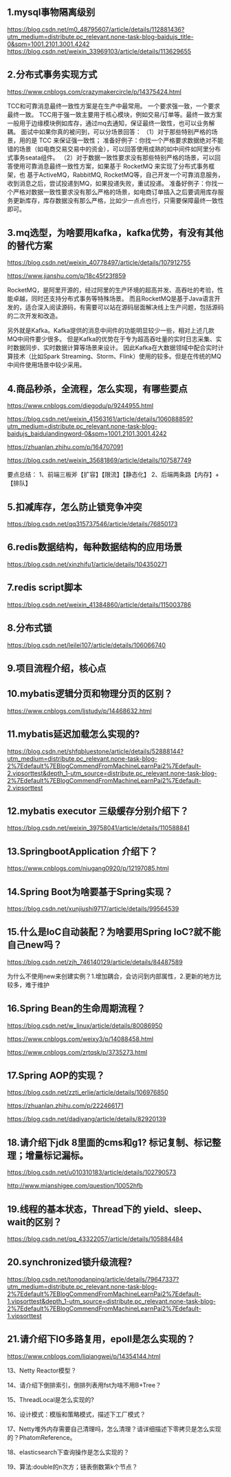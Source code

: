 ## 1.mysql事物隔离级别
https://blog.csdn.net/m0_48795607/article/details/112881436?utm_medium=distribute.pc_relevant.none-task-blog-baidujs_title-0&spm=1001.2101.3001.4242
https://blog.csdn.net/weixin_33969103/article/details/113629655

## 2.分布式事务实现方式
https://www.cnblogs.com/crazymakercircle/p/14375424.html

TCC和可靠消息最终一致性方案是在生产中最常用。
一个要求强一致，一个要求最终一致。
TCC用于强一致主要用于核心模块，例如交易/订单等。最终一致方案一般用于边缘模块例如库存，通过mq去通知，保证最终一致性，也可以业务解耦。
面试中如果你真的被问到，可以分场景回答：
（1）对于那些特别严格的场景，用的是 TCC 来保证强一致性；
准备好例子：你找一个严格要求数据绝对不能错的场景（如电商交易交易中的资金），可以回答使用成熟的如中间件如阿里分布式事务seata组件。
（2）对于数据一致性要求没有那些特别严格的场景，可以回答使用可靠消息最终一致性方案，如果基于 RocketMQ 来实现了分布式事务框架，也
基于ActiveMQ，RabbitMQ, RocketMQ等，自己开发一个可靠消息服务，收到消息之后，尝试投递到MQ，如果投递失败，重试投递。
准备好例子：你找一个严格对数据一致性要求没有那么严格的场景，如电商订单插入之后要调用库存服务更新库存，库存数据没有那么严格，比如少一点点也行，只需要保障最终一致性即可。

## 3.mq选型，为啥要用kafka，kafka优势，有没有其他的替代方案
https://blog.csdn.net/weixin_40778497/article/details/107912755

https://www.jianshu.com/p/18c45f23f859

RocketMQ，是阿里开源的，经过阿里的生产环境的超高并发、高吞吐的考验，性能卓越，同时还支持分布式事务等特殊场景。
而且RocketMQ是基于Java语言开发的，适合深入阅读源码，有需要可以站在源码层面解决线上生产问题，包括源码的二次开发和改造。

另外就是Kafka。Kafka提供的消息中间件的功能明显较少一些，相对上述几款MQ中间件要少很多。
但是Kafka的优势在于专为超高吞吐量的实时日志采集、实时数据同步、实时数据计算等场景来设计。
因此Kafka在大数据领域中配合实时计算技术（比如Spark Streaming、Storm、Flink）使用的较多。但是在传统的MQ中间件使用场景中较少采用。

## 4.商品秒杀，全流程，怎么实现，有哪些要点
https://www.cnblogs.com/diegodu/p/9244955.html

https://blog.csdn.net/weixin_41563161/article/details/106088859?utm_medium=distribute.pc_relevant.none-task-blog-baidujs_baidulandingword-0&spm=1001.2101.3001.4242

https://zhuanlan.zhihu.com/p/164707091

https://blog.csdn.net/weixin_35681869/article/details/107587749

要点总结：
1、前端三板斧【扩容】【限流】【静态化】
2、后端两条路【内存】+【排队】

## 5.扣减库存，怎么防止锁竞争冲突
https://blog.csdn.net/qq315737546/article/details/76850173

## 6.redis数据结构，每种数据结构的应用场景
https://blog.csdn.net/xinzhifu1/article/details/104350271

## 7.redis script脚本
https://blog.csdn.net/weixin_41384860/article/details/115003786

## 8.分布式锁
https://blog.csdn.net/leilei107/article/details/106066740

## 9.项目流程介绍，核心点

## 10.mybatis逻辑分页和物理分页的区别？
https://www.cnblogs.com/ljstudy/p/14468632.html

## 11.mybatis延迟加载怎么实现的?
https://blog.csdn.net/shfqbluestone/article/details/52888144?utm_medium=distribute.pc_relevant.none-task-blog-2%7Edefault%7EBlogCommendFromMachineLearnPai2%7Edefault-2.vipsorttest&depth_1-utm_source=distribute.pc_relevant.none-task-blog-2%7Edefault%7EBlogCommendFromMachineLearnPai2%7Edefault-2.vipsorttest

## 12.mybatis executor 三级缓存分别介绍下？
https://blog.csdn.net/weixin_39758041/article/details/110588841

## 13.SpringbootApplication 介绍下？
https://www.cnblogs.com/niugang0920/p/12197085.html

## 14.Spring Boot为啥要基于Spring实现？
https://blog.csdn.net/xunjiushi9717/article/details/99564539

## 15.什么是IoC自动装配？为啥要用Spring IoC?就不能自己new吗？
https://blog.csdn.net/zjh_746140129/article/details/84487589

为什么不使用new来创建实例？1.增加耦合，会访问到内部属性，2.更新的地方比较多，难于维护

## 16.Spring Bean的生命周期流程？
https://blog.csdn.net/w_linux/article/details/80086950

https://www.cnblogs.com/weixy3/p/14088458.html

https://www.cnblogs.com/zrtqsk/p/3735273.html

## 17.Spring AOP的实现？
https://blog.csdn.net/zzti_erlie/article/details/106976850

https://zhuanlan.zhihu.com/p/222466171

https://blog.csdn.net/dadiyang/article/details/82920139
    
## 18.请介绍下jdk 8里面的cms和g1? 标记复制、标记整理；增量标记漏标。
https://blog.csdn.net/u010310183/article/details/102790573

http://www.mianshigee.com/question/10052hfb

## 19.线程的基本状态，Thread下的 yield、sleep、wait的区别？
https://blog.csdn.net/qq_43322057/article/details/105884484

## 20.synchronized锁升级流程?
https://blog.csdn.net/tongdanping/article/details/79647337?utm_medium=distribute.pc_relevant.none-task-blog-2%7Edefault%7EBlogCommendFromMachineLearnPai2%7Edefault-1.vipsorttest&depth_1-utm_source=distribute.pc_relevant.none-task-blog-2%7Edefault%7EBlogCommendFromMachineLearnPai2%7Edefault-1.vipsorttest

## 21.请介绍下IO多路复用，epoll是怎么实现的？
https://www.cnblogs.com/liqiangwei/p/14354144.html

13、Netty Reactor模型？

14、请介绍下倒排索引，倒排列表用fst为啥不用B+Tree？

15、ThreadLocal是怎么实现的?

16、设计模式：模版和策略模式，描述下工厂模式？

17、Netty堆外内存需要自己清理吗，怎么清理？请详细描述下零拷贝是怎么实现的？PhatomReference。

18、elasticsearch下查询操作是怎么实现的？

19、算法:double的n次方；链表倒数第k个节点？

